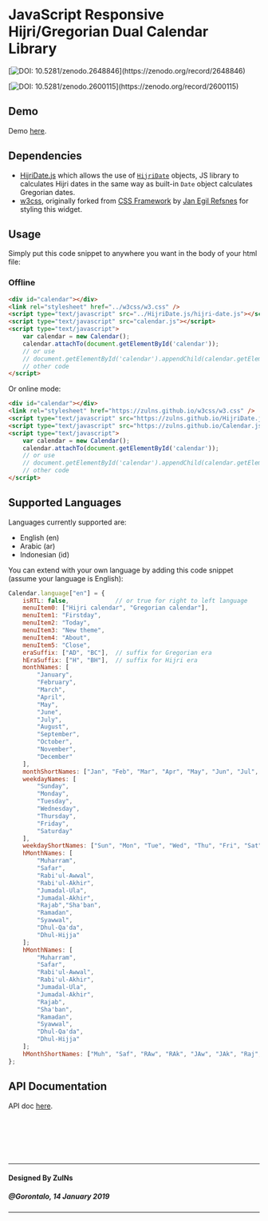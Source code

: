 # JavaScript Responsive Hijri/Gregorian Dual Calendar Library

[![DOI: 10.5281/zenodo.2648846](https://zenodo.org/badge/doi/10.5281/zenodo.2648846.svg?)](https://zenodo.org/record/2648846)

[![DOI: 10.5281/zenodo.2600115](https://zenodo.org/badge/doi/10.5281/zenodo.2600115.svg?)](https://zenodo.org/record/2600115)

## Demo
Demo [here](https://zulns.github.io/Calendar.js/).

## Dependencies
- [HijriDate.js](https://github.com/ZulNs/HijriDate.js) which allows the use of
[`HijriDate`](https://zulns.github.io/HijriDate.js/hijri-date-api-doc.html) objects, JS library to calculates Hijri dates in the same way as built-in
`Date` object calculates Gregorian dates.
- [w3css](https://github.com/ZulNs/w3css), originally forked from [CSS Framework](https://github.com/JaniRefsnes/w3css) by
[Jan Egil Refsnes](https://github.com/JaniRefsnes) for styling this widget. 

## Usage
Simply put this code snippet to anywhere you want in the body of your html file:

### Offline

```html
<div id="calendar"></div>
<link rel="stylesheet" href="../w3css/w3.css" />
<script type="text/javascript" src="../HijriDate.js/hijri-date.js"></script>
<script type="text/javascript" src="calendar.js"></script>
<script type="text/javascript">
    var calendar = new Calendar();
    calendar.attachTo(document.getElementById('calendar'));
    // or use
    // document.getElementById('calendar').appendChild(calendar.getElement());
    // other code
</script>
```

Or online mode:

```html
<div id="calendar"></div>
<link rel="stylesheet" href="https://zulns.github.io/w3css/w3.css" />
<script type="text/javascript" src="https://zulns.github.io/HijriDate.js/hijri-date.js"></script>
<script type="text/javascript" src="https://zulns.github.io/Calendar.js/calendar.js"></script>
<script type="text/javascript">
    var calendar = new Calendar();
    calendar.attachTo(document.getElementById('calendar'));
    // or use
    // document.getElementById('calendar').appendChild(calendar.getElement());
    // other code
</script>
```

## Supported Languages
Languages currently supported are:
- English (en)
- Arabic (ar)
- Indonesian (id)

You can extend with your own language by adding this code snippet (assume your language is English):

```javascript
Calendar.language["en"] = {
    isRTL: false,             // or true for right to left language
    menuItem0: ["Hijri calendar", "Gregorian calendar"],
    menuItem1: "Firstday",
    menuItem2: "Today",
    menuItem3: "New theme",
    menuItem4: "About",
    menuItem5: "Close",
    eraSuffix: ["AD", "BC"],  // suffix for Gregorian era
    hEraSuffix: ["H", "BH"],  // suffix for Hijri era
    monthNames: [
        "January",
        "February",
        "March",
        "April",
        "May",
        "June",
        "July",
        "August",
        "September",
        "October",
        "November",
        "December"
    ],
    monthShortNames: ["Jan", "Feb", "Mar", "Apr", "May", "Jun", "Jul", "Aug", "Sep", "Oct", "Nov", "Dec"],
    weekdayNames: [
        "Sunday",
        "Monday",
        "Tuesday",
        "Wednesday",
        "Thursday",
        "Friday",
        "Saturday"
    ],
    weekdayShortNames: ["Sun", "Mon", "Tue", "Wed", "Thu", "Fri", "Sat"],
    hMonthNames: [
        "Muharram",
        "Safar",
        "Rabi'ul-Awwal",
        "Rabi'ul-Akhir",
        "Jumadal-Ula",
        "Jumadal-Akhir",
        "Rajab","Sha'ban",
        "Ramadan",
        "Syawwal",
        "Dhul-Qa'da",
        "Dhul-Hijja"
    ];
    hMonthNames: [
        "Muharram",
        "Safar",
        "Rabi'ul-Awwal",
        "Rabi'ul-Akhir",
        "Jumadal-Ula",
        "Jumadal-Akhir",
        "Rajab",
        "Sha'ban",
        "Ramadan",
        "Syawwal",
        "Dhul-Qa'da",
        "Dhul-Hijja"
    ];
    hMonthShortNames: ["Muh", "Saf", "RAw", "RAk", "JAw", "JAk", "Raj", "Sha", "Ram", "Sya", "DhQ", "DhH"];
};
```

## API Documentation
API doc [here](calendar-api-doc.md).

&nbsp;

&nbsp;

&nbsp;

---
#### Designed By ZulNs
##### @Gorontalo, 14 January 2019
---
